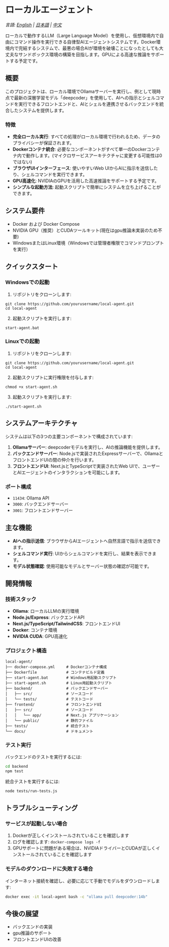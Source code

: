 # ローカルエージェント

*言語: [English](../../README.md) | [日本語](README-jp.md) | [中文](README-cn.md)*

ローカルで動作するLLM（Large Language Model）を使用し、仮想環境内で自由にコマンド操作を実行できる自律型AIエージェントシステムです。Docker環境内で完結するシステムで、最悪の場合AIが環境を破壊ことになったとしても大丈夫なサンドボックス環境の構築を目指します。GPUによる高速な推論をサポートする予定です。

## 概要

このプロジェクトは、ローカル環境でOllamaサーバーを実行し、例として現時点で最新の深層学習モデル「deepcoder」を使用して、AIへの指示とシェルコマンドを実行できるフロントエンドと、AIとシェルを連携させるバックエンドを統合したシステムを提供します。

### 特徴

- **完全ローカル実行**: すべての処理がローカル環境で行われるため、データのプライバシーが保証されます。
- **Dockerコンテナ統合**: 必要なコンポーネントがすべて単一のDockerコンテナ内で動作します。(マイクロサービスアーキテクチャに変更する可能性は0ではない)
- **ブラウザUIインターフェース**: 使いやすいWeb UIからAIに指示を送信したり、シェルコマンドを実行できます。
- **GPU高速化**: NVIDIAのGPUを活用した高速推論をサポートする予定です。
- **シンプルな起動方法**: 起動スクリプトで簡単にシステムを立ち上げることができます。

## システム要件

- Docker および Docker Compose
- NVIDIA GPU（推奨）とCUDAツールキット(現在はgpu推論未実装のため不要)
- WindowsまたはLinux環境（Windowsでは管理者権限でコマンドプロンプトを実行）

## クイックスタート

### Windowsでの起動

1. リポジトリをクローンします:
```
git clone https://github.com/yourusername/local-agent.git
cd local-agent
```

2. 起動スクリプトを実行します:
```
start-agent.bat
```

### Linuxでの起動

1. リポジトリをクローンします:
```
git clone https://github.com/yourusername/local-agent.git
cd local-agent
```

2. 起動スクリプトに実行権限を付与します:
```
chmod +x start-agent.sh
```

3. 起動スクリプトを実行します:
```
./start-agent.sh
```

## システムアーキテクチャ

システムは以下の3つの主要コンポーネントで構成されています:

1. **Ollamaサーバー**: deepcoderモデルを実行し、AIの推論機能を提供します。
2. **バックエンドサーバー**: Node.jsで実装されたExpressサーバーで、OllamaとフロントエンドUIの間の仲介を行います。
3. **フロントエンドUI**: Next.jsとTypeScriptで実装されたWeb UIで、ユーザーとAIエージェントのインタラクションを可能にします。

### ポート構成

- `11434`: Ollama API
- `3000`: バックエンドサーバー
- `3001`: フロントエンドサーバー

## 主な機能

- **AIへの指示送信**: ブラウザからAIエージェントへ自然言語で指示を送信できます。
- **シェルコマンド実行**: UIからシェルコマンドを実行し、結果を表示できます。
- **モデル状態確認**: 使用可能なモデルとサーバー状態の確認が可能です。

## 開発情報

### 技術スタック

- **Ollama**: ローカルLLMの実行環境
- **Node.js/Express**: バックエンドAPI
- **Next.js/TypeScript/TailwindCSS**: フロントエンドUI
- **Docker**: コンテナ環境
- **NVIDIA CUDA**: GPU高速化

### プロジェクト構造

```
local-agent/
├── docker-compose.yml     # Dockerコンテナ構成
├── Dockerfile             # コンテナビルド定義
├── start-agent.bat        # Windows用起動スクリプト
├── start-agent.sh         # Linux用起動スクリプト
├── backend/               # バックエンドサーバー
│   ├── src/               # ソースコード
│   └── tests/             # テストコード
├── frontend/              # フロントエンドUI
│   ├── src/               # ソースコード
│   │   └── app/           # Next.js アプリケーション
│   └── public/            # 静的ファイル
├── tests/                 # 統合テスト
└── docs/                  # ドキュメント
```

### テスト実行

バックエンドのテストを実行するには:

```bash
cd backend
npm test
```

統合テストを実行するには:

```bash
node tests/run-tests.js
```

## トラブルシューティング

### サービスが起動しない場合

1. Dockerが正しくインストールされていることを確認します
2. ログを確認します: `docker-compose logs -f`
3. GPUサポートに問題がある場合は、NVIDIAドライバーとCUDAが正しくインストールされていることを確認します

### モデルのダウンロードに失敗する場合

インターネット接続を確認し、必要に応じて手動でモデルをダウンロードします:

```bash
docker exec -it local-agent bash -c "ollama pull deepcoder:14b"
```

## 今後の展望

- バックエンドの実装
- gpu推論のサポート
- フロントエンドUIの改善
